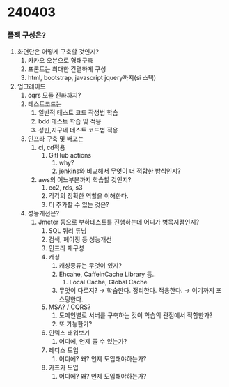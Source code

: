 # 240403

### 플젝 구성은?

1. 화면단은 어떻게 구축할 것인지?
   1. 카카오 오븐으로 형태구축
   2. 프론트는 최대한 간결하게 구성
   3. html, bootstrap, javascript jquery까지(si 스택)
2. 업그레이드
   1. cqrs 모듈 진화까지?
   2. 테스트코드는
      1. 일반적 테스트 코드 작성법 학습
      2. bdd 테스트 학습 및 적용
      3. 성빈,지구네 테스트 코드법 적용
   3. 인프라 구축 및 배포는
      1. ci, cd적용
         1. GitHub actions
            1. why?
            2. jenkins와 비교해서 무엇이 더 적합한 방식인지?
      2. aws의 어느부분까지 학습할 것인지?
         1. ec2, rds, s3
         2. 각각의 정확한 역할을 이해한다.
         3. 더 추가할 수 있는 것은?
   4. 성능개선은?
      1. Jmeter 등으로 부하테스트를 진행하는데 어디가 병목지점인지?
         1. SQL 쿼리 튜닝
         2. 검색, 페이징 등 성능개선
         3. 인프라 재구성
         4. 캐싱
            1. 캐싱종류는 무엇이 있지?
            2. Ehcahe, CaffeinCache Library 등..
               1. Local Cache, Global Cache
            3. 무엇이 다르지?  → 학습한다. 정리한다. 적용한다. → 여기까지 포스팅한다.
         5. MSA? / CQRS?
            1. 도메인별로 서버를 구축하는 것이 학습의 관점에서 적합한가?
            2. 또 가능한가?
         6. 인덱스 태워보기
            1. 어디에, 언제 쓸 수 있는가?
         7. 레디스 도입
            1. 어디에? 왜? 언제 도입해야하는가?
         8. 카프카 도입
            1. 어디에? 왜? 언제 도입해야하는가?